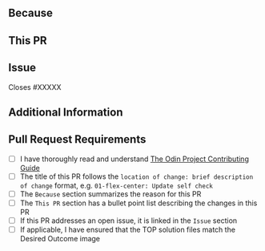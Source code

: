 <!-- Thank you for taking the time to contribute to The Odin Project. In order to get this pull request (PR) merged in a reasonable amount of time, you must complete this entire template. -->

## Because

<!-- Summarize the purpose or reasons for this PR, e.g. what problem it solves or what benefit it provides. -->

## This PR

<!-- A bullet point list of one or more items describing the specific changes. -->

## Issue

<!--
If this PR closes an open issue in this repo, replace the XXXXX below with the issue number, e.g. Closes #2013.

If this PR closes an open issue in another TOP repo, replace the #XXXXX with the URL of the issue, e.g. Closes https://github.com/TheOdinProject/curriculum/issues/XXXXX

If this PR does not close, but is related to another issue or PR, you can link it as above without the 'Closes' keyword, e.g. 'Related to #2013'.
-->

Closes #XXXXX

## Additional Information

<!-- Any other information about this PR, such as a link to a Discord discussion. -->

## Pull Request Requirements

<!-- Replace the whitespace between the square brackets with an 'x', e.g. [x]. After you create the PR, they will become checkboxes that you can click on. -->

- [ ] I have thoroughly read and understand [The Odin Project Contributing Guide](https://github.com/TheOdinProject/.github/blob/main/CONTRIBUTING.md)
- [ ] The title of this PR follows the `location of change: brief description of change` format, e.g. `01-flex-center: Update self check`
- [ ] The `Because` section summarizes the reason for this PR
- [ ] The `This PR` section has a bullet point list describing the changes in this PR
- [ ] If this PR addresses an open issue, it is linked in the `Issue` section
- [ ] If applicable, I have ensured that the TOP solution files match the Desired Outcome image
